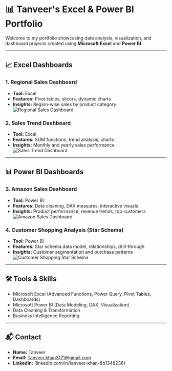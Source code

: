 # 📊 Tanveer's Excel & Power BI Portfolio

Welcome to my portfolio showcasing data analysis, visualization, and dashboard projects created using **Microsoft Excel** and **Power BI**.

---

## 📈 Excel Dashboards

### 1. Regional Sales Dashboard
- **Tool:** Excel
- **Features:** Pivot tables, slicers, dynamic charts
- **Insights:** Region-wise sales by product category
![Regional Sales Dashboard](Excel_Dashboards/Region_Sales_Dashboard.png)

### 2. Sales Trend Dashboard
- **Tool:** Excel
- **Features:** SUM functions, trend analysis, charts
- **Insights:** Monthly and yearly sales performance
![Sales Trend Dashboard](Excel_Dashboards/Sales_Trend_Dashboard.png)

---

## 📊 Power BI Dashboards

### 3. Amazon Sales Dashboard
- **Tool:** Power BI
- **Features:** Data cleaning, DAX measures, interactive visuals
- **Insights:** Product performance, revenue trends, top customers
![Amazon Sales Dashboard](PowerBI_Dashboards/Amazon_Sales_Dashboard.png)

### 4. Customer Shopping Analysis (Star Schema)
- **Tool:** Power BI
- **Features:** Star schema data model, relationships, drill-through
- **Insights:** Customer segmentation and purchase patterns
![Customer Shopping Star Schema](PowerBI_Dashboards/Customer_Shopping_StarSchema.png)

---

## 🛠 Tools & Skills
- Microsoft Excel (Advanced Functions, Power Query, Pivot Tables, Dashboards)
- Microsoft Power BI (Data Modeling, DAX, Visualization)
- Data Cleaning & Transformation
- Business Intelligence Reporting

---

## 📬 Contact
- **Name:** Tanveer  
- **Email:** Tanveer.khan3171@gmail.com  
- **LinkedIn:** [linkedin.com/in/tanveer-khan-8b1348236)  
